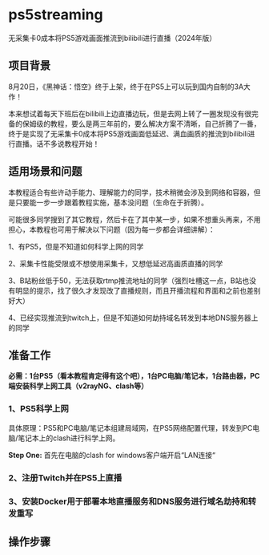 # ps5streaming
无采集卡0成本将PS5游戏画面推流到bilibili进行直播（2024年版）

## 项目背景
8月20日，《黑神话：悟空》终于上架，终于在PS5上可以玩到国内自制的3A大作！

本来想试着每天下班后在bilibili上边直播边玩，但是去网上转了一圈发现没有很完备的保姆级的教程，要么是两三年前的，要么解决方案不清晰，自己折腾了一番，终于是实现了无采集卡0成本将PS5游戏画面低延迟、满血画质的推流到bilibili进行直播。话不多说教程开始！

## 适用场景和问题
本教程适合有些许动手能力、理解能力的同学，技术稍微会涉及到网络和容器，但是只要能一步一步跟着教程实施，基本没问题（生命在于折腾）。

可能很多同学搜到了其它教程，然后卡在了其中某一步，如果不想重头再来，不用担心，本教程也可用于解决以下问题（因为每一步都会详细讲解）：

1、有PS5，但是不知道如何科学上网的同学

2、采集卡性能受限或不想使用采集卡，又想低延迟高画质直播的同学

3、B站粉丝低于50，无法获取rtmp推流地址的同学（强烈吐槽这一点，B站也没有明显的提示，找了很久才发现改了直播规则，而且开播流程和界面和之前也差别好大）

4、已经实现推流到twitch上，但是不知道如何劫持域名转发到本地DNS服务器上的同学

## 准备工作
**必需：1台PS5（看本教程肯定得有这个吧），1台PC电脑/笔记本，1台路由器，PC端安装科学上网工具（v2rayNG、clash等）**

### 1、PS5科学上网
具体原理：PS5和PC电脑/笔记本组建局域网，在PS5网络配置代理，转发到PC电脑/笔记本上的clash进行科学上网。

**Step One:**
首先在电脑的clash for windows客户端开启“LAN连接“


### 2、注册Twitch并在PS5上直播

### 3、安装Docker用于部署本地直播服务和DNS服务进行域名劫持和转发重写

## 操作步骤
